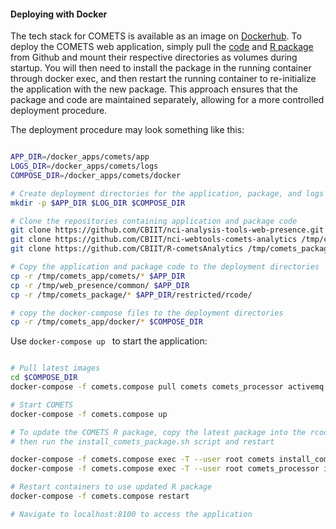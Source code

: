 #### Deploying with Docker

The tech stack for COMETS is available as an image on [Dockerhub](https://hub.docker.com/r/cbiitss/comets/). To deploy the COMETS web application, simply pull the [code](https://github.com/CBIIT/nci-webtools-comets-analytics) and [R package](https://github.com/CBIIT/R-cometsAnalytics) from Github and mount their respective directories as volumes during startup. You will then need to install the package in the running container through docker exec, and then restart the running container to re-initialize the application with the new package. This approach ensures that the package and code are maintained separately, allowing for a more controlled deployment procedure. 

The deployment procedure may look something like this: 

```bash

APP_DIR=/docker_apps/comets/app
LOGS_DIR=/docker_apps/comets/logs
COMPOSE_DIR=/docker_apps/comets/docker

# Create deployment directories for the application, package, and logs
mkdir -p $APP_DIR $LOG_DIR $COMPOSE_DIR

# Clone the repositories containing application and package code
git clone https://github.com/CBIIT/nci-analysis-tools-web-presence.git /tmp/web_presence
git clone https://github.com/CBIIT/nci-webtools-comets-analytics /tmp/comets_app
git clone https://github.com/CBIIT/R-cometsAnalytics /tmp/comets_package

# Copy the application and package code to the deployment directories
cp -r /tmp/comets_app/comets/* $APP_DIR
cp -r /tmp/web_presence/common/ $APP_DIR
cp -r /tmp/comets_package/* $APP_DIR/restricted/rcode/

# copy the docker-compose files to the deployment directories
cp -r /tmp/comets_app/docker/* $COMPOSE_DIR
```

Use ```docker-compose up ``` to start the application:

```bash

# Pull latest images
cd $COMPOSE_DIR
docker-compose -f comets.compose pull comets comets_processor activemq

# Start COMETS
docker-compose -f comets.compose up

# To update the COMETS R package, copy the latest package into the rcode directory, 
# then run the install_comets_package.sh script and restart

docker-compose -f comets.compose exec -T --user root comets install_comets_package.sh
docker-compose -f comets.compose exec -T --user root comets_processor install_comets_package.sh

# Restart containers to use updated R package
docker-compose -f comets.compose restart

# Navigate to localhost:8100 to access the application
  
```

